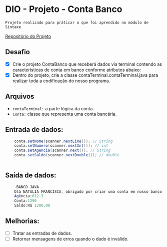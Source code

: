 # DIO - Projeto - Conta Banco 

`Projeto realizado para práticar o que foi aprendido no módulo de Sintaxe`

[Repositório do Projeto](https://github.com/digitalinnovationone/trilha-java-basico/tree/main/desafios/sintaxe)

## Desafio
- [X] Crie o projeto ContaBanco que receberá dados via terminal contendo as características de conta em banco conforme atributos abaixo:
- [X] Dentro do projeto, crie a classe contaTerminal.contaTerminal.java para realizar toda a codificação do nosso programa.

## Arquivos
- `contaTerminal:` a parte lógica da conta.
- `Conta:` classe que representa uma conta bancária.
  
## Entrada de dados:

```java
    conta.setNome(scanner.nextLine()); // String
    conta.setNumero(scanner.nextInt()); // int
    conta.setAgencia(scanner.next()); // String
    conta.setSaldo(scanner.nextDouble()); // double
    
```

## Saída de dados:

```java
    -BANCO JAVA -
    Olá NATALIA FRANCISCA, obrigado por criar uma conta em nosso banco.
    Agência:012-3
    Conta:1290
    Saldo:R$ 1200,00
```

## Melhorias:
- [ ] Tratar as entradas de dados.
- [ ] Retornar mensagens de erros quando o dado é inválido.